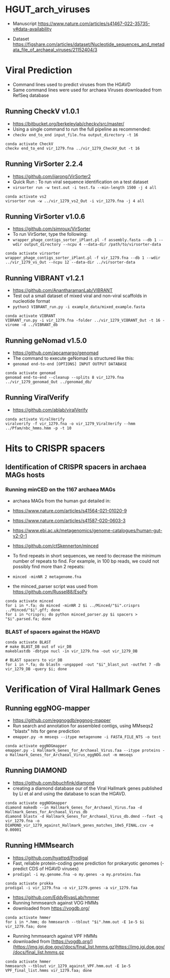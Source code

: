 # HGUT_arch_viruses

- Manuscript https://www.nature.com/articles/s41467-022-35735-y#data-availability

- Dataset https://figshare.com/articles/dataset/Nucleotide_sequences_and_metadata_file_of_archaeal_viruses/21152404/3

# Viral Prediction
- Command lines used to predict viruses from the HGAVD
- Same command lines were used for archaea Viruses downloaded from RefSeq database
## Running CheckV v1.0.1
- https://bitbucket.org/berkeleylab/checkv/src/master/
- Using a single command to run the full pipeline as recommended:
- `checkv end_to_end input_file.fna output_directory -t 16`
```
conda activate CheckV
checkv end_to_end vir_1279.fna ../vir_1279_CheckV_Out -t 16
```

## Running VirSorter 2.2.4
- https://github.com/jiarong/VirSorter2
- Quick Run : To run viral sequence identification on a test dataset
- `virsorter run -w test.out -i test.fa --min-length 1500 -j 4 all`
```
conda activate vs2
virsorter run -w ../vir_1279_vs2_Out -i vir_1279.fna -j 4 all
```

 ## Running VirSorter v1.0.6
- https://github.com/simroux/VirSorter
- To run VirSorter, type the following:
- `wrapper_phage_contigs_sorter_iPlant.pl -f assembly.fasta --db 1 --wdir output_directory --ncpu 4 --data-dir /path/to/virsorter-data`
```
conda activate virsorter
wrapper_phage_contigs_sorter_iPlant.pl -f vir_1279.fna --db 1 --wdir ../vir_1279_vs_Out --ncpu 12 --data-dir ../virsorter-data
```

## Running VIBRANT v1.2.1
- https://github.com/AnantharamanLab/VIBRANT
- Test out a small dataset of mixed viral and non-viral scaffolds in nucleotide format
- `python3 VIBRANT_run.py -i example_data/mixed_example.fasta`
```
conda activate VIBRANT
VIBRANT_run.py -i vir_1279.fna -folder ../vir_1279_VIBRANT_Out -t 16 -virome -d ../VIBRANT_db
```

## Running geNomad v1.5.0
- https://github.com/apcamargo/genomad
- The command to execute geNomad is structured like this:
- `genomad end-to-end [OPTIONS] INPUT OUTPUT DATABASE`
```
conda activate genomad
genomad end-to-end --cleanup --splits 8 vir_1279.fna ../vir_1279_genomad_Out ../genomad_db/
```

## Running ViralVerify
- https://github.com/ablab/viralVerify
```
conda activate ViralVerify
viralverify -f vir_1279.fna -o vir_1279_ViralVerify --hmm ../Pfam/nbc_hmms.hmm -p -t 10
```

# Hits to CRISPR spacers

## Identification of CRISPR spacers in archaea MAGs hosts
### Running minCED on the 1167 archaea MAGs
- archaea MAGs from the human gut detailed in:
- https://www.nature.com/articles/s41564-021-01020-9
- https://www.nature.com/articles/s41587-020-0603-3
- https://www.ebi.ac.uk/metagenomics/genome-catalogues/human-gut-v2-0-1

- https://github.com/ctSkennerton/minced
- To find repeats in short sequences, we need to decrease the minimum number of repeats to find. For example, in 100 bp reads, we could not possibly find more than 2 repeats:
- `minced -minNR 2 metagenome.fna`
- the minced_parser script was used from https://github.com/Russel88/EsoPy  
```
conda activate minced
for i in *.fa; do minced -minNR 2 $i ../Minced/"$i".crisprs ../Minced/"$i".gff; done
for i in *crisprs; do python minced_parser.py $i spacers > "$i".parsed.fa; done
```
### BLAST of spacers against the HGAVD
```
conda activate BLAST
# make BLAST_DB out of vir_DB
makeblastdb -dbtype nucl -in vir_1279.fna -out vir_1279_DB

# BLAST spacers to vir_DB
for i in *.fa; do blastn -ungapped -out "$i"_blast_out -outfmt 7 -db vir_1279_DB -query $i; done
```

# Verification of Viral Hallmark Genes
## Running eggNOG-mapper
- https://github.com/eggnogdb/eggnog-mapper
- Run search and annotation for assembled contigs, using MMseqs2 "blastx" hits for gene prediction
- `emapper.py -m mmseqs --itype metagenome -i FASTA_FILE_NTS -o test`
```
conda activate eggNOGmapper
emapper.py -i Hallmark_Genes_for_Archaeal_Virus.faa --itype proteins -o Hallmark_Genes_for_Archaeal_Virus_eggNOG.out -m mmseqs
```

## Running DIAMOND 
- https://github.com/bbuchfink/diamond
- creating a diamond database our of the Viral Hallmark genes published by Li et al and using the database to scan the HGAVD.
```
conda activate eggNOGmapper
diamond makedb --in Hallmark_Genes_for_Archaeal_Virus.faa -d Hallmark_Genes_for_Archaeal_Virus_db
diamond blastx -d Hallmark_Genes_for_Archaeal_Virus_db.dmnd --fast -q vir_1279.fna -o DIAMOND_vir_1279_against_Hallmark_genes_matches_10e5_FINAL.csv -e 0.00001
```

## Running HMMsearch
- https://github.com/hyattpd/Prodigal
- Fast, reliable protein-coding gene prediction for prokaryotic genomes (-predict CDS of HGAVD viruses)
- `prodigal -i my.genome.fna -o my.genes -a my.proteins.faa`
```
conda activate prokka
prodigal -i vir_1279.fna -o vir_1279.genes -a vir_1279.faa
```
- https://github.com/EddyRivasLab/hmmer
- Running hmmsearch against VOG HMMs
- downloaded from https://vogdb.org/
```
conda activate hmmer
for i in *.hmm; do hmmsearch --tblout "$i".hmm.out -E 1e-5 $i vir_1279.faa; done
```
- Running hmmsearch against VPF HMMs
- downloaded from [https://vogdb.org/](https://img.jgi.doe.gov//docs/final_list.hmms.gz)https://img.jgi.doe.gov//docs/final_list.hmms.gz
```
conda activate hmmer
hmmsearch --tblout vir_1279_against_VPF.hmm.out -E 1e-5 VPF_final_list.hmms vir_1279.faa; done
```
